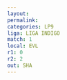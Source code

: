```yaml
---
layout: 
permalink: 
categories: LP9
liga: LIGA INDIGO
match: 1
local: EVL
r1: 0
r2: 2
out: SHA
---
```

